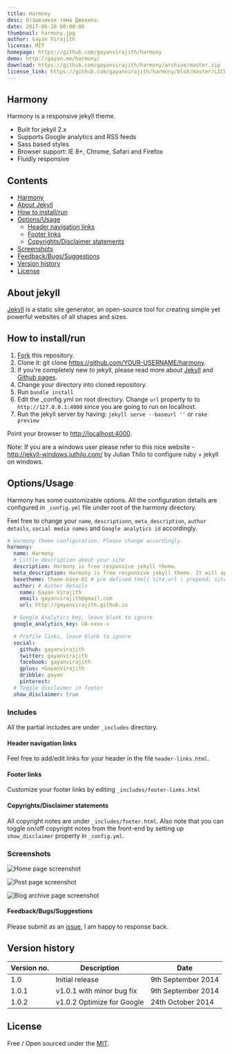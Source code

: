 ```yaml
---
title: Harmony
desc: Отзывчивая тема Джекила.
date: 2017-06-28 00:00:00
thumbnail: harmony.jpg
author: Gayan Virajith
license: MIT
homepage: https://github.com/gayanvirajith/harmony
demo: http://gayan.me/harmony/
download: https://github.com/gayanvirajith/harmony/archive/master.zip
license_link: https://github.com/gayanvirajith/harmony/blob/master/LICENSE.md
---
```

## Harmony

Harmony is a responsive jekyll theme. 

- Built for jekyll 2.x
- Supports Google analytics and RSS feeds
- Sass based styles
- Browser support: IE 8+, Chrome, Safari and Firefox 
- Fluidly responsive 

## Contents

- [Harmony](#harmony)
- [About Jekyll](#about-jekyll)
- [How to install/run](#how-to-installrun)
- [Options/Usage](#optionsusage)
  - [Header navigation links](#header-navigation-links)
  - [Footer links](#footer-links)
  - [Copyrights/Disclaimer statements](#copyrightsdisclaimer-statements)
- [Screenshots](#screenshots)
- [Feedback/Bugs/Suggestions](#feedbackbugssuggestions)
- [Version history](#version-history)
- [License](#license)

## About jekyll 

[Jekyll](http://jekyllrb.com/) is a static site generator, an open-source tool for creating simple yet powerful websites of all shapes and sizes.

## How to install/run

1. [Fork](https://github.com/web-create/harmony/fork) this repository.
2. Clone it: git clone https://github.com/YOUR-USERNAME/harmony.
3. If you're completely new to jekyll, please read more about [Jekyll](http://jekyllrb.com/) and [Github pages](https://help.github.com/articles/using-jekyll-with-pages).
4. Change your directory into cloned repository. 
5. Run `bundle install`
6. Edit the _config.yml on root directory. Change `url` property to to 
`http://127.0.0.1:4000` since you are going to run on localhost.
7. Run the jekyll server by having: `jekyll serve --baseurl ''` or `rake preview`   

Point your browser to [http://localhost:4000](http://localhost:4000).

Note: If you are a windows user please refer to this nice website - http://jekyll-windows.juthilo.com/ by Julian Thilo to configure ruby + jekyll on windows.

## Options/Usage

Harmony has some customizable options. All the configuration details are 
configured in `_config.yml` file under root of the harmony directory. 

Feel free to change your `name`, `descriptionn`, `meta_description`, `author details`,
`social media names` and `Google analytics id` accordingly. 

``` yml
# Harmony theme configuration. Please change accordingly.
harmony:
  name: Harmony
  # Little description about your site
  description: Harmony is free responsive jekyll theme.
  meta_description: Harmony is free responsive jekyll theme. It will appear in your document head meta (for Google search results) and in your feed.xml site description.
  basetheme: theme-base-01 # pre defined the{{ site.url | prepend: site.baseurl }}mes are darken, blue-water, reddish.
  author: # Author details
    name: Gayan Virajith
    email: gayanvirajith@gmail.com
    url: http://gayanvirajith.github.io

  # Google Analytics key, leave blank to ignore
  google_analytics_key: UA-xxxx-x

  # Profile links, leave blank to ignore
  social: 
    github: gayanvirajith
    twitter: gayanvirajith
    facebook: gayanvirajith
    gplus: +GayanVirajith
    dribble: gayan
    pinterest: 
  # Toggle disclaimer in footer
  show_disclaimer: true
```

### Includes 

All the partial includes are under `_includes` directory.

#### Header navigation links

Feel free to add/edit links for your header in the file `header-links.html`.

#### Footer links

Customize your footer links by editing `_includes/footer-links.html`

#### Copyrights/Disclaimer statements

All copyright notes are under `_includes/footer.html`. Also note that you 
can toggle on/off copyright notes from the front-end by setting up `show_disclaimer` 
property in `_config.yml`. 

### Screenshots
![Home page screenshot](https://raw.githubusercontent.com/web-create/harmony/master/assets/css/images/harmony-web.jpg?raw=true "Desktop screen")

![Post page screenshot](https://raw.githubusercontent.com/web-create/harmony/master/assets/css/images/harmony-web-2.jpg?raw=true "Post page screen-shot")

![Blog archive page screenshot](https://raw.githubusercontent.com/web-create/harmony/master/assets/css/images/harmony-web-3.jpg?raw=true "Blog archive page screen-shot")

#### Feedback/Bugs/Suggestions 

Please submit as an [issue](https://github.com/web-create/harmony/issues/new),
I am happy to response back.

Version history
---------------

| Version no. | Description  | Date |
| --- | --- | --- |
| 1.0 | Initial release | 9th September 2014 |
| 1.0.1 | v1.0.1 with minor bug fix | 9th September 2014 |
| 1.0.2 | v1.0.2 Optimize for Google | 24th October 2014 |


## License

Free / Open sourced under the 
[MIT](https://github.com/web-create/harmony/blob/master/LICENSE.md).
